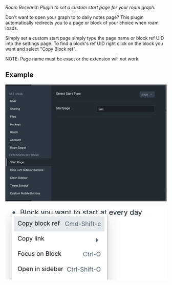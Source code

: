 *Roam Research Plugin to set a custom start page for your roam graph.*


Don't want to open your graph to to daily notes page? This plugin automatically redirects you to a page or block of your choice when roam loads. 

Simply set a custom start page simply type the page name or block ref UID into the settings page. To find a block's ref UID right click on the block you want and select "Copy Block ref".

NOTE: Page name must be exact or the extension will not work.

## Example 
  <img src="https://github.com/8bitgentleman/roam-depot-startpage/raw/main/example.png" max-width="400"></img>

  <img src="https://github.com/8bitgentleman/roam-depot-startpage/raw/main/blockUID.png" max-width="400"></img>